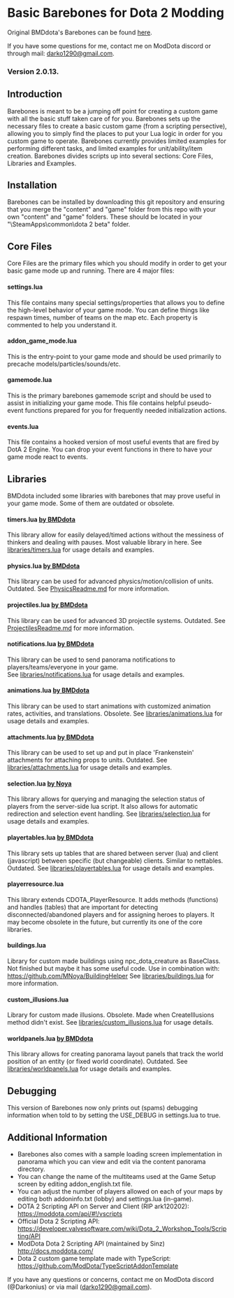 # Basic Barebones for Dota 2 Modding

Original BMDdota's Barebones can be found [here](https://github.com/bmddota/barebones).

If you have some questions for me, contact me on ModDota discord or through mail: darko1290@gmail.com.

### Version 2.0.13.

## Introduction
Barebones is meant to be a jumping off point for creating a custom game with all the basic stuff taken care of for you.
Barebones sets up the necessary files to create a basic custom game (from a scripting persective), allowing you to simply find the places to put your Lua logic in order for you custom game to operate.
Barebones currently provides limited examples for performing different tasks, and limited examples for unit/ability/item creation.
Barebones divides scripts up into several sections: Core Files, Libraries and Examples.

## Installation
Barebones can be installed by downloading this git repository and ensuring that you merge the "content" and "game" folder from this repo with your own "content" and "game" folders.  These should be located in your "<SteamLibraryDirectory>\SteamApps\common\dota 2 beta\" folder.

## Core Files
Core Files are the primary files which you should modify in order to get your basic game mode up and running. There are 4 major files:

#### settings.lua
This file contains many special settings/properties that allows you to define the high-level behavior of your game mode.
You can define things like respawn times, number of teams on the map etc.  Each property is commented to help you understand it.

#### addon_game_mode.lua
This is the entry-point to your game mode and should be used primarily to precache models/particles/sounds/etc.

#### gamemode.lua
This is the primary barebones gamemode script and should be used to assist in initializing your game mode.
This file contains helpful pseudo-event functions prepared for you for frequently needed initialization actions.

#### events.lua
This file contains a hooked version of most useful events that are fired by DotA 2 Engine.
You can drop your event functions in there to have your game mode react to events.

## Libraries
BMDdota included some libraries with barebones that may prove useful in your game mode. Some of them are outdated or obsolete.

#### timers.lua [by BMDdota](https://github.com/bmddota)
This library allow for easily delayed/timed actions without the messiness of thinkers and dealing with pauses. Most valuable library in here.
See [libraries/timers.lua](https://github.com/DarkoniusXNG/barebones/tree/source2/game/dota_addons/barebones/scripts/vscripts/libraries/timers.lua) for usage details and examples.

#### physics.lua [by BMDdota](https://github.com/bmddota)
This library can be used for advanced physics/motion/collision of units. Outdated.
See [PhysicsReadme.md](https://github.com/DarkoniusXNG/barebones/blob/source2/PhysicsReadme.md) for more information.

#### projectiles.lua [by BMDdota](https://github.com/bmddota)
This library can be used for advanced 3D projectile systems. Outdated.
See [ProjectilesReadme.md](https://github.com/DarkoniusXNG/barebones/blob/source2/ProjectilesReadme.md) for more information.

#### notifications.lua [by BMDdota](https://github.com/bmddota)
This library can be used to send panorama notifications to players/teams/everyone in your game.  
See [libraries/notifications.lua](https://github.com/DarkoniusXNG/barebones/tree/source2/game/dota_addons/barebones/scripts/vscripts/libraries/notifications.lua) for usage details and examples.

#### animations.lua [by BMDdota](https://github.com/bmddota)
This library can be used to start animations with customized animation rates, activities, and translations. Obsolete.
See [libraries/animations.lua](https://github.com/DarkoniusXNG/barebones/tree/source2/game/dota_addons/barebones/scripts/vscripts/libraries/animations.lua) for usage details and examples.

#### attachments.lua [by BMDdota](https://github.com/bmddota)
This library can be used to set up and put in place 'Frankenstein' attachments for attaching props to units. Outdated.
See [libraries/attachments.lua](https://github.com/DarkoniusXNG/barebones/tree/source2/game/dota_addons/barebones/scripts/vscripts/libraries/attachments.lua) for usage details and examples.

#### selection.lua [by Noya](https://github.com/MNoya)
This library allows for querying and managing the selection status of players from the server-side lua script.  It also allows for automatic redirection and selection event handling.
See [libraries/selection.lua](https://github.com/DarkoniusXNG/barebones/tree/source2/game/dota_addons/barebones/scripts/vscripts/libraries/selection.lua) for usage details and examples.  

#### playertables.lua [by BMDdota](https://github.com/bmddota)
This library sets up tables that are shared between server (lua) and client (javascript) between specific (but changeable) clients. Similar to nettables. Outdated.
See [libraries/playertables.lua](https://github.com/DarkoniusXNG/barebones/tree/source2/game/dota_addons/barebones/scripts/vscripts/libraries/playertables.lua) for usage details and examples.

#### playerresource.lua
This library extends CDOTA_PlayerResource. It adds methods (functions) and handles (tables) that are important for detecting disconnected/abandoned players and for assigning heroes to players. 
It may become obsolete in the future, but currently its one of the core libraries.

#### buildings.lua
Library for custom made buildings using npc_dota_creature as BaseClass. Not finished but maybe it has some useful code. Use in combination with: https://github.com/MNoya/BuildingHelper
See [libraries/buildings.lua](https://github.com/DarkoniusXNG/barebones/tree/source2/game/dota_addons/barebones/scripts/vscripts/libraries/buildings.lua) for more information.

#### custom_illusions.lua
Library for custom made illusions. Obsolete. Made when CreateIllusions method didn't exist.
See [libraries/custom_illusions.lua](https://github.com/DarkoniusXNG/barebones/tree/source2/game/dota_addons/barebones/scripts/vscripts/libraries/custom_illusions.lua) for usage details.

#### worldpanels.lua [by BMDdota](https://github.com/bmddota)
This library allows for creating panorama layout panels that track the world position of an entity (or fixed world coordinate). Outdated.
See [libraries/worldpanels.lua](https://github.com/DarkoniusXNG/barebones/tree/source2/game/dota_addons/barebones/scripts/vscripts/libraries/worldpanels.lua) for usage details and examples.

## Debugging
This version of Barebones now only prints out (spams) debugging information when told to by setting the USE_DEBUG in settings.lua to true.

## Additional Information
- Barebones also comes with a sample loading screen implementation in panorama which you can view and edit via the content panorama directory.
- You can change the name of the multiteams used at the Game Setup screen by editing addon_english.txt file.
- You can adjust the number of players allowed on each of your maps by editing both addoninfo.txt (lobby) and settings.lua (in-game).
- DOTA 2 Scripting API on Server and Client (RIP ark120202): https://moddota.com/api/#!/vscripts
- Official Dota 2 Scripting API: https://developer.valvesoftware.com/wiki/Dota_2_Workshop_Tools/Scripting/API
- ModDota Dota 2 Scripting API (maintained by Sinz) http://docs.moddota.com/
- Dota 2 custom game template made with TypeScript: https://github.com/ModDota/TypeScriptAddonTemplate

If you have any questions or concerns, contact me on ModDota discord (@Darkonius) or via mail (darko1290@gmail.com).
